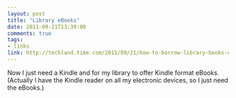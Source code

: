 ```yaml
---
layout: post
title: "Library eBooks"
date: 2011-09-21T13:39:00
comments: true
tags:
- links
link: http://techland.time.com/2011/09/21/how-to-borrow-library-books-on-your-kindle/
---
```

Now I just need a Kindle and for my library to offer Kindle format
eBooks. (Actually I have the Kindle reader on all my electronic devices,
so I just need the eBooks.)
